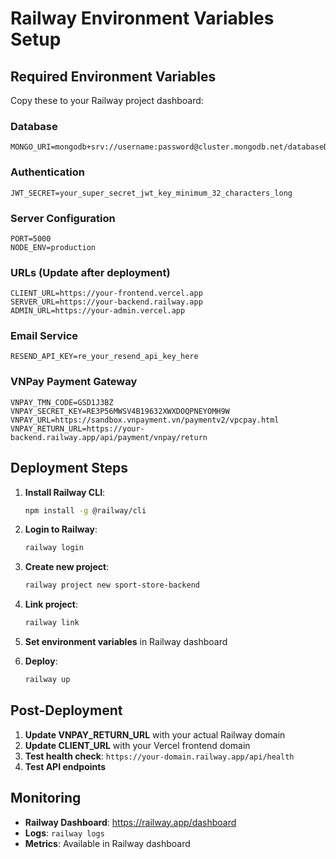 # Railway Environment Variables Setup

## Required Environment Variables

Copy these to your Railway project dashboard:

### Database
```
MONGO_URI=mongodb+srv://username:password@cluster.mongodb.net/databaseDATN
```

### Authentication
```
JWT_SECRET=your_super_secret_jwt_key_minimum_32_characters_long
```

### Server Configuration
```
PORT=5000
NODE_ENV=production
```

### URLs (Update after deployment)
```
CLIENT_URL=https://your-frontend.vercel.app
SERVER_URL=https://your-backend.railway.app
ADMIN_URL=https://your-admin.vercel.app
```

### Email Service
```
RESEND_API_KEY=re_your_resend_api_key_here
```

### VNPay Payment Gateway
```
VNPAY_TMN_CODE=GSD1J3BZ
VNPAY_SECRET_KEY=RE3P56MWSV4B19632XWXDOQPNEYOMH9W
VNPAY_URL=https://sandbox.vnpayment.vn/paymentv2/vpcpay.html
VNPAY_RETURN_URL=https://your-backend.railway.app/api/payment/vnpay/return
```

## Deployment Steps

1. **Install Railway CLI**:
   ```bash
   npm install -g @railway/cli
   ```

2. **Login to Railway**:
   ```bash
   railway login
   ```

3. **Create new project**:
   ```bash
   railway project new sport-store-backend
   ```

4. **Link project**:
   ```bash
   railway link
   ```

5. **Set environment variables** in Railway dashboard

6. **Deploy**:
   ```bash
   railway up
   ```

## Post-Deployment

1. **Update VNPAY_RETURN_URL** with your actual Railway domain
2. **Update CLIENT_URL** with your Vercel frontend domain
3. **Test health check**: `https://your-domain.railway.app/api/health`
4. **Test API endpoints**

## Monitoring

- **Railway Dashboard**: https://railway.app/dashboard
- **Logs**: `railway logs`
- **Metrics**: Available in Railway dashboard
